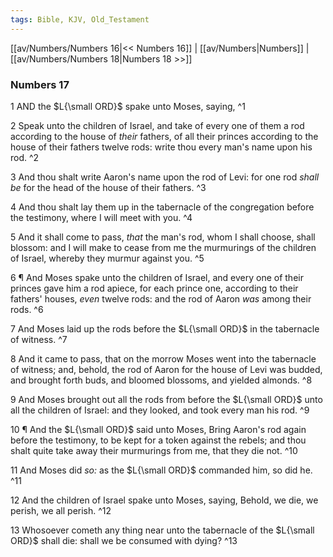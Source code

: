 ```yaml
---
tags: Bible, KJV, Old_Testament
---
```


[[av/Numbers/Numbers 16|<< Numbers 16]] | [[av/Numbers|Numbers]] | [[av/Numbers/Numbers 18|Numbers 18 >>]]

### Numbers 17

1 AND the $L{\small ORD}$ spake unto Moses, saying, ^1

2 Speak unto the children of Israel, and take of every one of them a rod according to the house of _their_ fathers, of all their princes according to the house of their fathers twelve rods: write thou every man's name upon his rod. ^2

3 And thou shalt write Aaron's name upon the rod of Levi: for one rod _shall_ _be_ for the head of the house of their fathers. ^3

4 And thou shalt lay them up in the tabernacle of the congregation before the testimony, where I will meet with you. ^4

5 And it shall come to pass, _that_ the man's rod, whom I shall choose, shall blossom: and I will make to cease from me the murmurings of the children of Israel, whereby they murmur against you. ^5

6 ¶ And Moses spake unto the children of Israel, and every one of their princes gave him a rod apiece, for each prince one, according to their fathers' houses, _even_ twelve rods: and the rod of Aaron _was_ among their rods. ^6

7 And Moses laid up the rods before the $L{\small ORD}$ in the tabernacle of witness. ^7

8 And it came to pass, that on the morrow Moses went into the tabernacle of witness; and, behold, the rod of Aaron for the house of Levi was budded, and brought forth buds, and bloomed blossoms, and yielded almonds. ^8

9 And Moses brought out all the rods from before the $L{\small ORD}$ unto all the children of Israel: and they looked, and took every man his rod. ^9

10 ¶ And the $L{\small ORD}$ said unto Moses, Bring Aaron's rod again before the testimony, to be kept for a token against the rebels; and thou shalt quite take away their murmurings from me, that they die not. ^10

11 And Moses did _so:_ as the $L{\small ORD}$ commanded him, so did he. ^11

12 And the children of Israel spake unto Moses, saying, Behold, we die, we perish, we all perish. ^12

13 Whosoever cometh any thing near unto the tabernacle of the $L{\small ORD}$ shall die: shall we be consumed with dying? ^13
